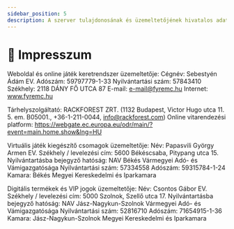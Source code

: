 ```yaml
---
sidebar_position: 5
description: A szerver tulajdonosának és üzemeltetőjének hivatalos adatai és elérhetőségei.
---
```


# 🌺 Impresszum

Weboldal és online játék keretrendszer üzemeltetője:
Cégnév: Sebestyén Ádám EV.
Adószám: 59797779-1-33
Nyilvántartási szám: 57843410
Székhely: 2118 DÁNY FŐ UTCA 87
E-mail: e-mail@fyremc.hu
Internet: www.fyremc.hu

Tárhelyszolgáltató: RACKFOREST ZRT. (1132 Budapest, Victor Hugo utca 11. 5. em. B05001., +36-1-211-0044, info@rackforest.com)
Online vitarendezési platform:
https://webgate.ec.europa.eu/odr/main/?event=main.home.show&lng=HU

Virtuális játék kiegészítő csomagok üzemeltetője:
Név: Papasvili György Armen EV.
Székhely / levelezési cím: 5600 Békéscsaba, Pitypang utca 15.
Nyilvántartásba bejegyző hatóság: NAV Békés Vármegyei Adó- és Vámigazgatósága
Nyilvántartási szám: 57334558
Adószám: 59315784-1-24
Kamara: Békés Megyei Kereskedelmi és Iparkamara

Digitális termékek és VIP jogok üzemeltetője:
Név: Csontos Gábor EV.
Székhely / levelezési cím: 5000 Szolnok, Szellő utca 17.
Nyilvántartásba bejegyző hatóság: NAV Jász-Nagykun-Szolnok Vármegyei Adó- és Vámigazgatósága
Nyilvántartási szám: 52816710
Adószám: 71654915-1-36
Kamara: Jász-Nagykun-Szolnok Megyei Kereskedelmi és Iparkamara
